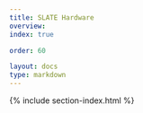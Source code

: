 ```yaml
---
title: SLATE Hardware
overview: 
index: true

order: 60

layout: docs
type: markdown
---
```


{% include section-index.html %}

